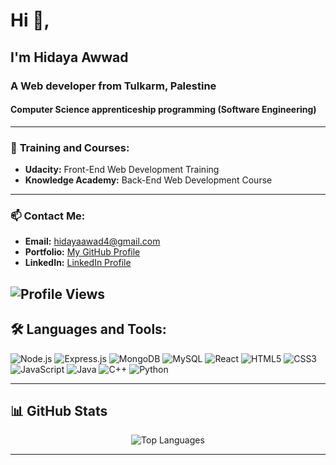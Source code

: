 # Hi 👋,
## I'm Hidaya Awwad
### A Web developer from Tulkarm, Palestine 
#### Computer Science apprenticeship programming (Software Engineering)
---
### 🏫 **Training and Courses:**  
- **Udacity:** Front-End Web Development Training  
- **Knowledge Academy:** Back-End Web Development Course  
---
### 📫 **Contact Me:**
- **Email:** [hidayaawad4@gmail.com](https://mail.google.com/mail/?view=cm&fs=1&to=hidayaawad4@gmail.com)
- **Portfolio:** [My GitHub Profile](https://github.com/HidayaAwwad4)
- **LinkedIn:** [LinkedIn Profile](https://www.linkedin.com/in/hidaya-awwad-129335293/)

![Profile Views](https://komarev.com/ghpvc/?username=HidayaAwwad4&label=Profile%20views&color=0e75b6&style=flat)
---

## 🛠️ **Languages and Tools:**

<p align="left">
  <img src="https://img.shields.io/badge/Node.js-43853d?style=for-the-badge&logo=node.js&logoColor=white" alt="Node.js"/>
  <img src="https://img.shields.io/badge/Express.js-404D59?style=for-the-badge" alt="Express.js"/>
  <img src="https://img.shields.io/badge/MongoDB-4EA94B?style=for-the-badge&logo=mongodb&logoColor=white" alt="MongoDB"/>
  <img src="https://img.shields.io/badge/MySQL-4479A1?style=for-the-badge&logo=mysql&logoColor=white" alt="MySQL"/>
  <img src="https://img.shields.io/badge/React-61DAFB?style=for-the-badge&logo=react&logoColor=white" alt="React"/>
  <img src="https://img.shields.io/badge/HTML5-E34F26?style=for-the-badge&logo=html5&logoColor=white" alt="HTML5"/>
  <img src="https://img.shields.io/badge/CSS3-1572B6?style=for-the-badge&logo=css3&logoColor=white" alt="CSS3"/>
  <img src="https://img.shields.io/badge/JavaScript-F7DF1E?style=for-the-badge&logo=javascript&logoColor=black" alt="JavaScript"/>
  <img src="https://img.shields.io/badge/Java-007396?style=for-the-badge&logo=java&logoColor=white" alt="Java"/>
  <img src="https://img.shields.io/badge/C%2B%2B-00599C?style=for-the-badge&logo=c%2B%2B&logoColor=white" alt="C++"/>
  <img src="https://img.shields.io/badge/Python-3776AB?style=for-the-badge&logo=python&logoColor=white" alt="Python"/>
</p>

---

## 📊 **GitHub Stats**

<div align="center">
  <img src="https://github-readme-stats.vercel.app/api/top-langs/?username=HidayaAwwad4&layout=compact&theme=radical" alt="Top Languages" />
</div>

---

